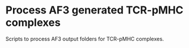 # Process AF3 generated TCR-pMHC complexes
Scripts to process AF3 output folders for TCR-pMHC complexes.

